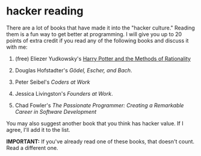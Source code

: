 # hacker reading

There are a lot of books that have made it into the "hacker culture."  Reading them is a fun way to get better at programming.  I will give you up to 20 points of extra credit if you read any of the following books and discuss it with me:


1.  (free) Eliezer Yudkowsky's [Harry Potter and the Methods of Rationality](http://hpmor.com)

2.  Douglas Hofstadter's *Gödel, Escher, and Bach*.

3.  Peter Seibel's *Coders at Work*

4.  Jessica Livingston's *Founders at Work*.

5.  Chad Fowler's *The Passionate Programmer: Creating a Remarkable Career in Software Development*

You may also suggest another book that you think has hacker value.  If I agree, I'll add it to the list.

**IMPORTANT:** If you've already read one of these books, that doesn't count.  Read a different one.
